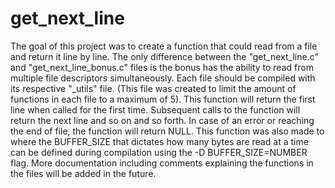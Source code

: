 # get_next_line
The goal of this project was to create a function that could read from a file and return it line by line.
The only difference between the "get_next_line.c" and "get_next_line_bonus.c" files is the bonus has the ability to read from multiple file descriptors simultaneously. Each file should be compiled with its respective "_utils" file. (This file was created to limit the amount of functions in each file to a maximum of 5).
This function will return the first line when called for the first time. Subsequent calls to the function will return the next line and so on and so forth. In case of an error or reaching the end of file, the function will return NULL. This function was also made to where the BUFFER_SIZE that dictates how many bytes are read at a time can be defined during compilation using the -D BUFFER_SIZE=NUMBER flag. More documentation including comments explaining the functions in the files will be added in the future. 
